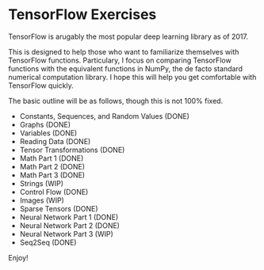 # TensorFlow Exercises

TensorFlow is arugably the most popular deep learning library as of 2017.

This is designed to help those who want to familiarize themselves with TensorFlow functions. Particulary, I focus on comparing TensorFlow functions with the equivalent functions in NumPy, the de facto standard numerical computation library. I hope this will help you get comfortable with TensorFlow quickly.

The basic outline will be as follows, though this is not 100% fixed.

* Constants, Sequences, and Random Values (DONE)
* Graphs (DONE)
* Variables (DONE)
* Reading Data (DONE)
* Tensor Transformations (DONE)
* Math Part 1 (DONE)
* Math Part 2 (DONE)
* Math Part 3 (DONE)
* Strings (WIP)
* Control Flow (DONE)
* Images (WIP)
* Sparse Tensors (DONE)
* Neural Network Part 1 (DONE)
* Neural Network Part 2 (DONE)
* Neural Network Part 3 (WIP)
* Seq2Seq (DONE)

Enjoy!
